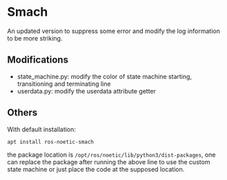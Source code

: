# Smach

An updated version to suppress some error and modify the log information to be more striking.

## Modifications

- state_machine.py: modify the color of state machine starting, transitioning and terminating line
- userdata.py: modify the userdata attribute getter

## Others

With default installation:

```bash
apt install ros-noetic-smach
```

the package location is `/opt/ros/noetic/lib/python3/dist-packages`, one can replace the package after running the above line to use the custom state machine or just place the code at the supposed location.

